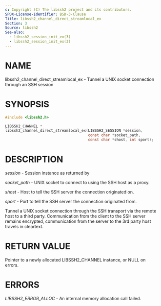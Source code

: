 ```yaml
---
c: Copyright (C) The libssh2 project and its contributors.
SPDX-License-Identifier: BSD-3-Clause
Title: libssh2_channel_direct_streamlocal_ex
Section: 3
Source: libssh2
See-also:
  - libssh2_session_init_ex(3)
  - libssh2_session_init_ex(3)
---
```


# NAME

libssh2_channel_direct_streamlocal_ex - Tunnel a UNIX socket connection through an SSH session

# SYNOPSIS

~~~c
#include <libssh2.h>

LIBSSH2_CHANNEL *
libssh2_channel_direct_streamlocal_ex(LIBSSH2_SESSION *session,
                                      const char *socket_path,
                                      const char *shost, int sport);
~~~

# DESCRIPTION

*session* - Session instance as returned by

*socket_path* - UNIX socket to connect to using the SSH host as a proxy.

*shost* - Host to tell the SSH server the connection originated on.

*sport* - Port to tell the SSH server the connection originated from.

Tunnel a UNIX socket connection through the SSH transport via the remote host to
a third party. Communication from the client to the SSH server remains
encrypted, communication from the server to the 3rd party host travels
in cleartext.

# RETURN VALUE

Pointer to a newly allocated LIBSSH2_CHANNEL instance, or NULL on errors.

# ERRORS

*LIBSSH2_ERROR_ALLOC* - An internal memory allocation call failed.
